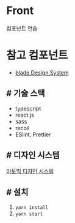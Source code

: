 # Front

컴포넌트 연습

# 참고 컴포넌트

- [blade Design System](https://www.figma.com/community/file/1341658976127676210)

## # 기술 스택

- typescript
- react.js
- sass
- recoil
- ESlint, Prettier

## # 디자인 시스템

[아토믹 디자인 시스템](https://atomicdesign.bradfrost.com/chapter-2/)

## # 설치

1. `yarn install`
2. `yarn start`

<!-- ## # 개발 단계

1. alpha에서 개발 및 테스트 후 production 배포
2. storybook 추가사항 있을 시 storybook 브랜치에서 alpha 불러온 후 storybook 작성 및 배포 -->
